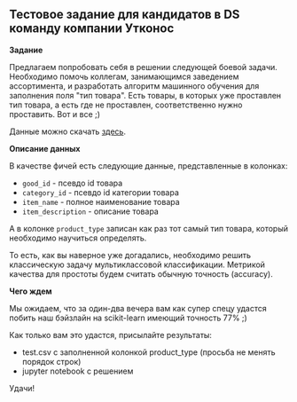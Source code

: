 ## Тестовое задание для кандидатов в DS команду компании Утконос

**Задание** 

Предлагаем попробовать себя в решении следующей боевой задачи. 
Необходимо помочь коллегам, занимающимся заведением ассортимента, и разработать алгоритм машинного обучения для заполнения поля "тип товара". 
Есть товары, в которых уже проставлен тип товара, а есть где не проставлен, соответственно нужно проставить. 
Вот и все ;) 

Данные можно скачать [здесь](https://drive.google.com/drive/folders/12x4lPmuZV1WFHd4J9oKsuJNvokJaBlOk).

**Описание данных**

В качестве фичей есть следующие данные, представленные в колонках:
* `good_id` - псевдо id товара
* `category_id` - псевдо id категории товара
* `item_name` - полное наименование товара
* `item_description` - описание товара

А в колонке `product_type` записан как раз тот самый тип товара, который необходимо научиться определять.

То есть, как вы наверное уже догадались, необходимо решить классическую задачу мультиклассовой классификации. 
Метрикой качества для простоты бyдем считать обычную точность (accuracy).

**Чего ждем**

Мы ожидаем, что за один-два вечера вам как супер спецу удастся побить наш бэйзлайн на scikit-learn имеющий точность 77% ;)

Как только вам это удастся, присылайте результаты: 
* test.csv с заполненной колонкой product_type (просьба не менять порядок строк)
* jupyter notebook с решением   

Удачи!



